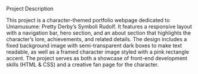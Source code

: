 Project Description

This project is a character-themed portfolio webpage dedicated to Umamusume: Pretty Derby’s Symboli Rudolf. It features a responsive layout with a navigation bar, hero section, and an about section that highlights the character’s lore, achievements, and related details. The design includes a fixed background image with semi-transparent dark boxes to make text readable, as well as a framed character image styled with a pink rectangle accent. The project serves as both a showcase of front-end development skills (HTML & CSS) and a creative fan page for the character.
